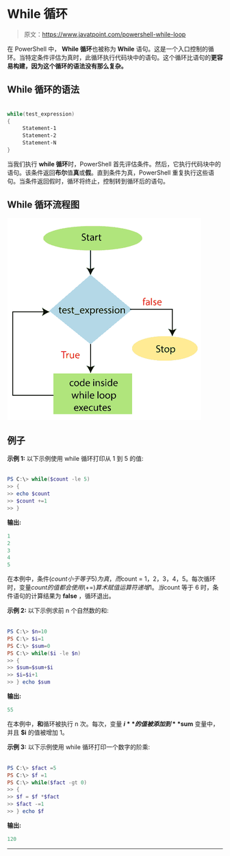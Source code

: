 # While 循环

> 原文：<https://www.javatpoint.com/powershell-while-loop>

在 PowerShell 中， **While 循环**也被称为 **While** 语句。这是一个入口控制的循环。当特定条件评估为真时，此循环执行代码块中的语句。这个循环比语句的**更容易构建，因为这个循环的语法没有那么复杂。**

## While 循环的语法

```ps1

while(test_expression)
{
     Statement-1
     Statement-2
     Statement-N
}

```

当我们执行 **while 循环**时，PowerShell 首先评估条件。然后，它执行代码块中的语句。该条件返回**布尔**值**真**或**假**。直到条件为真，PowerShell 重复执行这些语句。当条件返回假时，循环将终止，控制转到循环后的语句。

## While 循环流程图

![PowerShell While loop](img/9d28f492717e06fd686a839ba3fadc27.png)

## 例子

**示例 1:** 以下示例使用 while 循环打印从 1 到 5 的值:

```ps1

PS C:\> while($count -le 5)
>> {
>> echo $count
>> $count +=1
>> }

```

**输出:**

```ps1
1
2
3
4
5

```

在本例中，条件($count 小于等于 5)为真，而$count = 1，2，3，4，5。每次循环时，变量$count 的值都会使用(+=)算术赋值运算符递增 1。当$count 等于 6 时，条件语句的计算结果为 **false** ，循环退出。

**示例 2:** 以下示例求前 n 个自然数的和:

```ps1

PS C:\> $n=10
PS C:\> $i=1
PS C:\> $sum=0
PS C:\> while($i -le $n)
>> {
>> $sum=$sum+$i
>> $i=$i+1
>> } echo $sum

```

**输出:**

```ps1
55

```

在本例中，**和**循环被执行 n 次。每次，变量 **$i** 的值被添加到 **$sum** 变量中，并且 **$i** 的值被增加 1。

**示例 3:** 以下示例使用 while 循环打印一个数字的阶乘:

```ps1

PS C:\> $fact =5
PS C:\> $f =1
PS C:\> while($fact -gt 0)
>> {
>> $f = $f *$fact
>> $fact -=1
>> } echo $f

```

**输出:**

```ps1
120

```

* * *